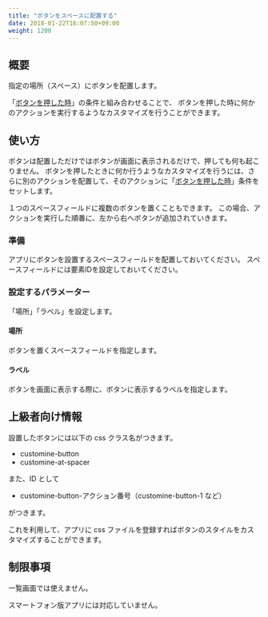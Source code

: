 ```yaml
---
title: "ボタンをスペースに配置する"
date: 2018-01-22T16:07:50+09:00
weight: 1200
---
```


## 概要

指定の場所（スペース）にボタンを配置します。

「[ボタンを押した時](../../../conditions/condition_other/button_clicked)」の条件と組み合わせることで、
ボタンを押した時に何かのアクションを実行するようなカスタマイズを行うことができます。

## 使い方

ボタンは配置しただけではボタンが画面に表示されるだけで、押しても何も起こりません。
ボタンを押したときに何か行うようなカスタマイズを行うには、さらに別のアクションを配置して、そのアクションに「[ボタンを押した時](../../../conditions/condition_other/button_clicked)」条件をセットします。

１つのスペースフィールドに複数のボタンを置くこともできます。
この場合、アクションを実行した順番に、左から右へボタンが追加されていきます。

### 準備

アプリにボタンを設置するスペースフィールドを配置しておいてください。
スペースフィールドには要素IDを設定しておいてください。

### 設定するパラメーター

「場所」「ラベル」を設定します。

#### 場所

ボタンを置くスペースフィールドを指定します。

#### ラベル

ボタンを画面に表示する際に、ボタンに表示するラベルを指定します。


## 上級者向け情報

設置したボタンには以下の css クラス名がつきます。

- customine-button
- customine-at-spacer

また、ID として

- customine-button-アクション番号（customine-button-1 など）

がつきます。

これを利用して、アプリに css ファイルを登録すればボタンのスタイルをカスタマイズすることができます。

## 制限事項

一覧画面では使えません。

スマートフォン版アプリには対応していません。
